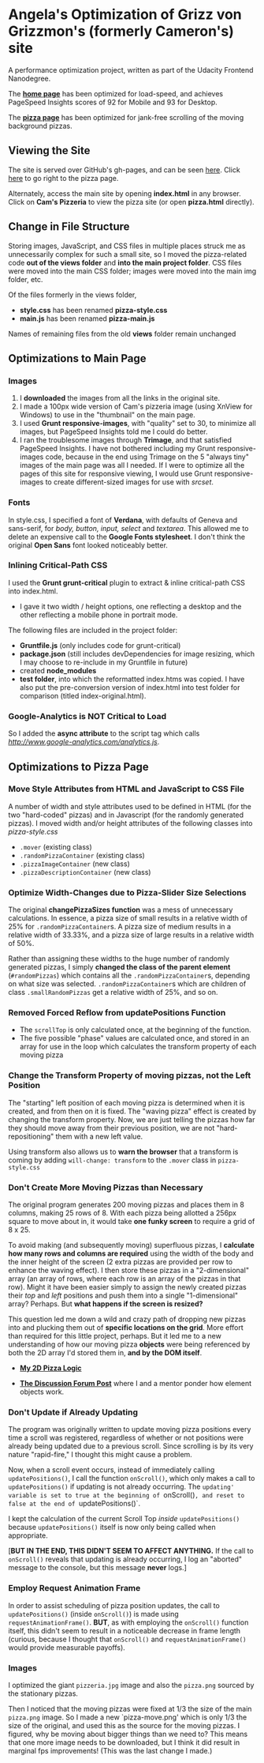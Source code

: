 # Angela's Optimization of Grizz von Grizzmon's (formerly Cameron's) site

A performance optimization project, written as part of the Udacity Frontend Nanodegree.

The **[home page](https://angelaroth.github.io/frontend-nanodegree-mobile-portfolio/)** has been optimized for load-speed, and achieves PageSpeed Insights scores of 92 for Mobile and 93 for Desktop.

The **[pizza page](https://angelaroth.github.io/frontend-nanodegree-mobile-portfolio/pizza.html)** has been optimized for jank-free scrolling of the moving background pizzas.

## Viewing the Site

The site is served over GitHub's gh-pages, and can be seen [here](https://angelaroth.github.io/frontend-nanodegree-mobile-portfolio/).  Click [here](https://angelaroth.github.io/frontend-nanodegree-mobile-portfolio/pizza.html) to go right to the pizza page.

Alternately, access the main site by opening **index.html** in any browser. Click on **Cam's Pizzeria** to view the pizza site (or open **pizza.html** directly).

## Change in File Structure

Storing images, JavaScript, and CSS files in multiple places struck me as unnecessarily complex for such a small site, so I moved the pizza-related code **out of the views folder** and **into the main project folder**. CSS files were moved into the main CSS folder; images were moved into the main img folder, etc.

Of the files formerly in the views folder,

* **style.css** has been renamed **pizza-style.css**
* **main.js** has been renamed **pizza-main.js**

Names of remaining files from the old **views** folder remain unchanged

## Optimizations to Main Page

### Images

1. I **downloaded** the images from all the links in the original site.
2. I made a 100px wide version of Cam's pizzeria image (using XnView for Windows) to use in the "thumbnail" on the main page.
3. I used **Grunt responsive-images**, with "quality" set to 30, to minimize all images, but PageSpeed Insights told me I could do better.
4. I ran the troublesome images through **Trimage**, and that satisfied PageSpeed Insights.  I have not bothered including my Grunt responsive-images code, because in the end using Trimage on the 5 "always tiny" images of the main page was all I needed.  If I were to optimize all the pages of this site for responsive viewing, I would use Grunt responsive-images to create different-sized images for use with _srcset_.

### Fonts

In style.css, I specified a font of **Verdana**, with defaults of Geneva and sans-serif, for _body, button, input, select_ and _textarea_. This allowed me to delete an expensive call to the **Google Fonts stylesheet**. I don't think the original **Open Sans** font looked noticeably better.

### Inlining Critical-Path CSS

I used the **Grunt grunt-critical** plugin to extract & inline critical-path CSS into index.html.

* I gave it two width / height options, one reflecting a desktop and the other reflecting a mobile phone in portrait mode.

The following files are included in the project folder:

* **Gruntfile.js**  (only includes code for grunt-critical)
* **package.json** (still includes devDependencies for image resizing, which I may choose to re-include in my Gruntfile in future)
* created **node_modules**
* **test folder**, into which the reformatted index.htms was copied.  I have also put the pre-conversion version of index.html into test folder for comparison (titled index-original.html).

### Google-Analytics is NOT Critical to Load

So I added the **async attribute** to the script tag which calls _http://www.google-analytics.com/analytics.js_.

## Optimizations to Pizza Page

### Move Style Attributes from HTML and JavaScript to CSS File

A number of width and style attributes used to be defined in HTML (for the two "hard-coded" pizzas) and in Javascript (for the randomly generated pizzas). I moved width and/or height attributes of the following classes into _pizza-style.css_

* `.mover` (existing class)
* `.randomPizzaContainer` (existing class)
* `.pizzaImageContainer` (new class)
* `.pizzaDescriptionContainer` (new class)

### Optimize Width-Changes due to Pizza-Slider Size Selections

The original **changePizzaSizes function** was a mess of unnecessary calculations. In essence, a pizza size of small results in a relative width of 25% for `.randomPizzaContainer`s. A pizza size of medium results in a relative width of 33.33%, and a pizza size of large results in a relative width of 50%.

Rather than assigning these widths to the huge number of randomly generated pizzas, I simply **changed the class of the parent element** (`#randomPizzas`) which contains all the `.randomPizzaContainer`s, depending on what size was selected.  `.randomPizzaContainer`s which are children of class `.smallRandomPizzas` get a relative width of 25%, and so on.

### Removed Forced Reflow from updatePositions Function

* The `scrollTop` is only calculated once, at the beginning of the function.
* The five possible "phase" values are calculated once, and stored in an array for use in the loop which calculates the transform property of each moving pizza

### Change the Transform Property of moving pizzas, not the Left Position

The "starting" left position of each moving pizza is determined when it is created, and from then on it is fixed.  The "waving pizza" effect is created by changing the transform property. Now, we are just telling the pizzas how far they should move away from their previous position, we are not "hard-repositioning" them with a new left value.

Using transform also allows us to **warn the browser** that a transform is coming by adding `will-change: transform` to the `.mover` class in `pizza-style.css`

### Don't Create More Moving Pizzas than Necessary

The original program generates 200 moving pizzas and places them in 8 columns, making 25 rows of 8.  With each pizza being allotted a 256px square to move about in, it would take **one funky screen** to require a grid of 8 x 25.

To avoid making (and subsequently moving) superfluous pizzas, I **calculate how many rows and columns are required** using the width of the body and the inner height of the screen (2 extra pizzas are provided per row to enhance the waving effect). I then store these pizzas in a "2-dimensional" array (an array of rows, where each row is an array of the pizzas in that row). Might it have been easier simply to assign the newly created pizzas their _top_ and _left_ positions and push them into a single "1-dimensional" array? Perhaps. But **what happens if the screen is resized?**

This question led me down a wild and crazy path of dropping new pizzas into and plucking them out of **specific locations on the grid**.  More effort than required for this little project, perhaps. But it led me to a new understanding of how our moving pizza **objects** were being referenced by both the 2D array I'd stored them in, **and by the DOM itself**.

* **[My 2D Pizza Logic](PIZZA-ARRAY-LOGIC.md)**

* **[The Discussion Forum Post](https://discussions.udacity.com/t/removing-element-from-dom-without-getting-element-first/225576/5)** where I and a mentor ponder how element objects work.

### Don't Update if Already Updating

The program was originally written to update moving pizza positions every time a scroll was registered, regardless of whether or not positions were already being updated due to a previous scroll. Since scrolling is by its very nature "rapid-fire," I thought this might cause a problem.

Now, when a scroll event occurs, instead of immediately calling `updatePositions()`, I call the function `onScroll()`, which only makes a call to `updatePositions()` if updating is not already occurring. The `updating' variable is set to true at the beginning of `onScroll()`, and reset to false at the end of `updatePositions()`.

I kept the calculation of the current Scroll Top _inside_ `updatePositions()` because `updatePositions()` itself is now only being called when appropriate.

[**BUT IN THE END, THIS DIDN'T SEEM TO AFFECT ANYTHING.** If the call to `onScroll()` reveals that updating is already occurring, I log an "aborted" message to the console, but this message **never** logs.]

### Employ Request Animation Frame

In order to assist scheduling of pizza position updates, the call to `updatePositions()` (inside `onScroll()`) is made using `requestAnimationFrame()`.  **BUT**, as with employing the `onScroll()` function itself, this didn't seem to result in a noticeable decrease in frame length (curious, because I thought that `onScroll()` and `requestAnimationFrame()` would provide measurable payoffs).

### Images

I optimized the giant `pizzeria.jpg` image and also the `pizza.png` sourced by the stationary pizzas.

Then I noticed that the moving pizzas were fixed at 1/3 the size of the main `pizza.png` image. So I made a new `pizza-move.png' which is only 1/3 the size of the original, and used this as the source for the moving pizzas. I figured, why be moving about bigger things than we need to?  This means that one more image needs to be downloaded, but I think it did result in marginal fps improvements!  (This was the last change I made.)
